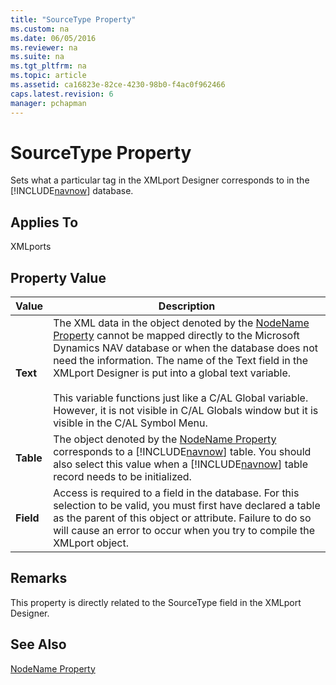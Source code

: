 ```yaml
---
title: "SourceType Property"
ms.custom: na
ms.date: 06/05/2016
ms.reviewer: na
ms.suite: na
ms.tgt_pltfrm: na
ms.topic: article
ms.assetid: ca16823e-82ce-4230-98b0-f4ac0f962466
caps.latest.revision: 6
manager: pchapman
---
```

# SourceType Property
Sets what a particular tag in the XMLport Designer corresponds to in the [!INCLUDE[navnow](../dynamics-nav/includes/navnow_md.md)] database.  
  
## Applies To  
 XMLports  
  
## Property Value  
  
|**Value**|**Description**|  
|---------------|---------------------|  
|**Text**|The XML data in the object denoted by the [NodeName Property](../dynamics-nav/NodeName-Property.md) cannot be mapped directly to the Microsoft Dynamics NAV database or when the database does not need the information. The name of the Text field in the XMLport Designer is put into a global text variable.<br /><br /> This variable functions just like a C\/AL Global variable. However, it is not visible in C\/AL Globals window but it is visible in the C\/AL Symbol Menu.|  
|**Table**|The object denoted by the [NodeName Property](../dynamics-nav/NodeName-Property.md) corresponds to a [!INCLUDE[navnow](../dynamics-nav/includes/navnow_md.md)] table. You should also select this value when a [!INCLUDE[navnow](../dynamics-nav/includes/navnow_md.md)] table record needs to be initialized.|  
|**Field**|Access is required to a field in the database. For this selection to be valid, you must first have declared a table as the parent of this object or attribute. Failure to do so will cause an error to occur when you try to compile the XMLport object.|  
  
## Remarks  
 This property is directly related to the SourceType field in the XMLport Designer.  
  
## See Also  
 [NodeName Property](../dynamics-nav/NodeName-Property.md)